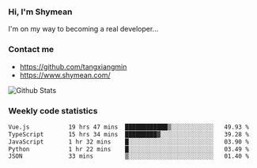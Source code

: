 ### Hi, I'm Shymean

I'm on my way to becoming a real developer...

### Contact me

- <https://github.com/tangxiangmin>
- <https://www.shymean.com/>

![Github Stats](https://github-readme-stats.vercel.app/api?username=tangxiangmin&show_icons=true&theme=dark)


###  Weekly code statistics

<!--START_SECTION:waka-->

```txt
Vue.js           19 hrs 47 mins  ████████████▒░░░░░░░░░░░░   49.93 %
TypeScript       15 hrs 34 mins  █████████▓░░░░░░░░░░░░░░░   39.28 %
JavaScript       1 hr 32 mins    █░░░░░░░░░░░░░░░░░░░░░░░░   03.90 %
Python           1 hr 22 mins    █░░░░░░░░░░░░░░░░░░░░░░░░   03.49 %
JSON             33 mins         ▒░░░░░░░░░░░░░░░░░░░░░░░░   01.40 %
```

<!--END_SECTION:waka-->
